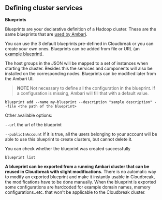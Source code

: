 ## Defining cluster services

**Blueprints**

Blueprints are your declarative definition of a Hadoop cluster. These are the same blueprints that are [used by Ambari](https://cwiki.apache.org/confluence/display/AMBARI/Blueprints).

You can use the 3 default blueprints pre-defined in Cloudbreak or you can create your own ones.
Blueprints can be added from file or URL (an [example blueprint](https://raw.githubusercontent.com/sequenceiq/cloudbreak/master/integration-test/src/main/resources/blueprint/multi-node-hdfs-yarn.bp)).

The host groups in the JSON will be mapped to a set of instances when starting the cluster. Besides this the services and
 components will also be installed on the corresponding nodes. Blueprints can be modified later from the Ambari UI.
 
>**NOTE** Not necessary to define all the configuration in the blueprint. If a configuration is missing, Ambari will fill that with a default value.

```
blueprint add --name my-blueprint --description "sample description" --file <the path of the blueprint>
```
Other available options:

`--url` the url of the blueprint

`--publicInAccount` If it is true, all the users belonging to your account will be able to use this blueprint to create 
clusters, but cannot delete it.

You can check whether the blueprint was created successfully
```
blueprint list
```

**A blueprint can be exported from a running Ambari cluster that can be reused in Cloudbreak with slight 
modifications.**
There is no automatic way to modify an exported blueprint and make it instantly usable in Cloudbreak, the 
modifications have to be done manually.
When the blueprint is exported some configurations are hardcoded for example domain names, memory configurations..etc. that won't be applicable to the Cloudbreak cluster.
